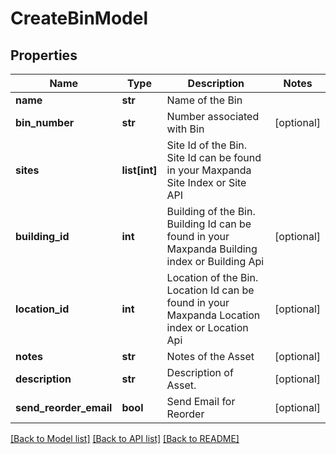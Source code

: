 # CreateBinModel

## Properties
Name | Type | Description | Notes
------------ | ------------- | ------------- | -------------
**name** | **str** | Name of the Bin | 
**bin_number** | **str** | Number associated with Bin | [optional] 
**sites** | **list[int]** | Site Id of the Bin. Site Id can be found in your Maxpanda Site Index or Site API | 
**building_id** | **int** | Building of the Bin. Building Id can be found in your Maxpanda Building index or Building Api | [optional] 
**location_id** | **int** | Location of the Bin. Location Id can be found in your Maxpanda Location index or Location Api | [optional] 
**notes** | **str** | Notes of the Asset | [optional] 
**description** | **str** | Description of Asset. | [optional] 
**send_reorder_email** | **bool** | Send Email for Reorder | [optional] 

[[Back to Model list]](../README.md#documentation-for-models) [[Back to API list]](../README.md#documentation-for-api-endpoints) [[Back to README]](../README.md)

